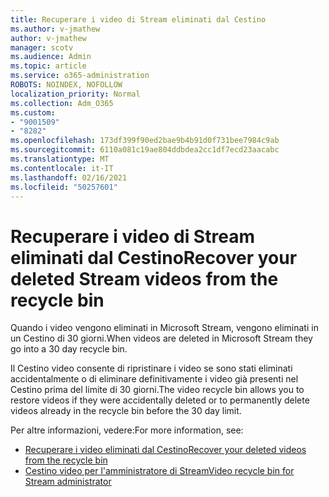 ```yaml
---
title: Recuperare i video di Stream eliminati dal Cestino
ms.author: v-jmathew
author: v-jmathew
manager: scotv
ms.audience: Admin
ms.topic: article
ms.service: o365-administration
ROBOTS: NOINDEX, NOFOLLOW
localization_priority: Normal
ms.collection: Adm_O365
ms.custom:
- "9001509"
- "8282"
ms.openlocfilehash: 173df399f90ed2bae9b4b91d0f731bee7984c9ab
ms.sourcegitcommit: 6110a081c19ae804ddbdea2cc1df7ecd23aacabc
ms.translationtype: MT
ms.contentlocale: it-IT
ms.lasthandoff: 02/16/2021
ms.locfileid: "50257601"
---
```

# <a name="recover-your-deleted-stream-videos-from-the-recycle-bin"></a><span data-ttu-id="f1df3-102">Recuperare i video di Stream eliminati dal Cestino</span><span class="sxs-lookup"><span data-stu-id="f1df3-102">Recover your deleted Stream videos from the recycle bin</span></span>

<span data-ttu-id="f1df3-103">Quando i video vengono eliminati in Microsoft Stream, vengono eliminati in un Cestino di 30 giorni.</span><span class="sxs-lookup"><span data-stu-id="f1df3-103">When videos are deleted in Microsoft Stream they go into a 30 day recycle bin.</span></span>

<span data-ttu-id="f1df3-104">Il Cestino video consente di ripristinare i video se sono stati eliminati accidentalmente o di eliminare definitivamente i video già presenti nel Cestino prima del limite di 30 giorni.</span><span class="sxs-lookup"><span data-stu-id="f1df3-104">The video recycle bin allows you to restore videos if they were accidentally deleted or to permanently delete videos already in the recycle bin before the 30 day limit.</span></span>

<span data-ttu-id="f1df3-105">Per altre informazioni, vedere:</span><span class="sxs-lookup"><span data-stu-id="f1df3-105">For more information, see:</span></span>

- [<span data-ttu-id="f1df3-106">Recuperare i video eliminati dal Cestino</span><span class="sxs-lookup"><span data-stu-id="f1df3-106">Recover your deleted videos from the recycle bin</span></span>](https://docs.microsoft.com/stream/portal-my-recycle-bin)
- [<span data-ttu-id="f1df3-107">Cestino video per l'amministratore di Stream</span><span class="sxs-lookup"><span data-stu-id="f1df3-107">Video recycle bin for Stream administrator</span></span>](https://docs.microsoft.com/stream/admin-recycle-bin)
